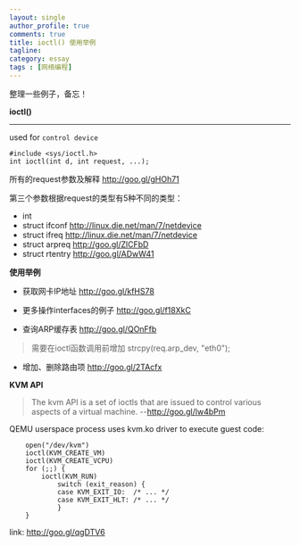 ```yaml
---
layout: single
author_profile: true
comments: true
title: ioctl() 使用举例
tagline: 
category: essay
tags : [网络编程]
---
```


整理一些例子，备忘！

**ioctl()**  

----

used for `control device`

    #include <sys/ioctl.h>
    int ioctl(int d, int request, ...);
    

所有的request参数及解释  http://goo.gl/gHOh71   

第三个参数根据request的类型有5种不同的类型： 

- int
- struct ifconf   http://linux.die.net/man/7/netdevice
- struct ifreq    http://linux.die.net/man/7/netdevice
- struct arpreq   http://goo.gl/ZlCFbD
- struct rtentry  http://goo.gl/ADwW41



**使用举例**  


- 获取网卡IP地址  http://goo.gl/kfHS78

- 更多操作interfaces的例子  http://goo.gl/f18XkC

- 查询ARP缓存表 http://goo.gl/QOnFfb   

> 需要在ioctl函数调用前增加 strcpy(req.arp_dev, "eth0"); 


- 增加、删除路由项  http://goo.gl/2TAcfx   


**KVM API**

> The kvm API is a set of ioctls that are issued to control various aspects of a virtual machine.  --http://goo.gl/lw4bPm

QEMU userspace process uses kvm.ko driver to execute guest code:

        open("/dev/kvm")
        ioctl(KVM_CREATE_VM) 
        ioctl(KVM_CREATE_VCPU)
        for (;;) {
            ioctl(KVM_RUN)
                switch (exit_reason) {
                case KVM_EXIT_IO:  /* ... */
                case KVM_EXIT_HLT: /* ... */
                }
        }

link: http://goo.gl/qgDTV6
